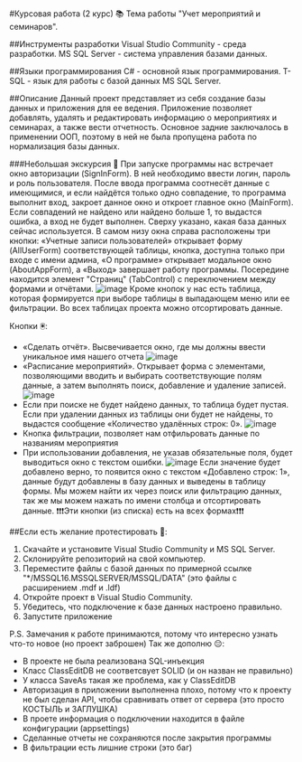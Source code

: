 #Курсовая работа (2 курс) 📚
Тема работы "Учет мероприятий и семинаров".


##Инструменты разработки
Visual Studio Community - среда разработки.
MS SQL Server - система управления базами данных.


##Языки программирования
C# - основной язык программирования.
T-SQL - язык для работы с базой данных MS SQL Server.


##Описание
Данный проект представляет из себя создание базы данных и приложения для ее ведения. Приложение позволяет добавлять, удалять и редактировать информацию о мероприятиях и семинарах, а также вести отчетность. Основное задние заключалось в применении ООП, поэтому в ней не была пропущена работа по нормализация базы данных.

###Небольшая экскурсия 📝
При запуске программы нас встречает окно авторизации (SignInForm). В ней необходимо ввести логин, пароль и роль пользователя. После ввода программа соотнесёт данные с имеющимися, и если найдётся только одно совпадение, то программа выполнит вход, закроет данное окно и откроет главное окно (MainForm). Если совпадений не найдено или найдено больше 1, то выдастся ошибка, а вход не будет выполнен.
Сверху указано, какая база данных сейчас используется. В самом низу окна справа расположены три кнопки: «Учетные записи пользователей» открывает форму (AllUserForm) соответствующей таблицы, кнопка, доступна только при входе с имени админа, «О программе» открывает модальное окно (AboutAppForm), а «Выход» завершает работу программы.
Посередине находится элемент "Страниц" (TabControl) с переключением между формами и отчётами. 
![image](https://github.com/1FADGER1/CW-database-program/assets/68035027/5ac259d8-2938-497d-8e1b-2f6c71cca8b6)
Кроме кнопок у нас есть таблица, которая формируется при выборе таблицы в выпадающем меню или ее фильтрации. Во всех таблицах проекта можно отсортировать данные.

Кнопки 🖲️:
- «Сделать отчёт». Высвечивается окно, где мы должны ввести уникальное имя нашего отчета
![image](https://github.com/1FADGER1/CW-database-program/assets/68035027/8f75233d-336b-4a77-bd3e-e536b4bd793c)
- «Расписание мероприятий». Открывает форма с элементами, позволяющими вводить и выбирать соответствующие полям данные, а затем выполнять поиск, добавление и удаление записей.
![image](https://github.com/1FADGER1/CW-database-program/assets/68035027/645e4e95-a5a6-4136-82ae-cbcbeb2bd2fe)
- Если при поиске не будет найдено данных, то таблица будет пустая. Если при удалении данных из таблицы они будет не найдены, то выдастся сообщение «Количество удалённых строк: 0».
![image](https://github.com/1FADGER1/CW-database-program/assets/68035027/ffed11fe-938a-4bc8-b52f-ebda3936afe5)
- Кнопка фильтрации, позволяет нам отфильровать данные по названиям мероприятия
- При использовании добавления, не указав обязательные поля, будет выводиться окно с текстом ошибки.
![image](https://github.com/1FADGER1/CW-database-program/assets/68035027/34da85f9-2935-43cc-9aa1-cd0b1f520043)
Если значение будет добавлено верно, то появится окно с текстом «Добавлено строк: 1», данные будут добавлены в базу данных и выведены в таблицу формы. Мы можем найти их через поиск или фильтрацию данных, так же мы можем нажать по имени столбца и отсортировать данные.
❗❗❗Эти кнопки (из списка) есть на всех формах❗❗❗


##Если есть желание протестировать 🤔:
1. Скачайте и установите Visual Studio Community и MS SQL Server.
2. Склонируйте репозиторий на свой компьютер.
3. Переместите файлы с базой данных по примерной ссылке "*/MSSQL16.MSSQLSERVER/MSSQL/DATA" (это файлы с расширением .mdf и .ldf)
4. Откройте проект в Visual Studio Community.
5. Убедитесь, что подключение к базе данных настроено правильно.
6. Запустите приложение


P.S. Замечания к работе принимаются, потому что интересно узнать что-то новое (но проект заброшен)
Так же дополню 😔:
- В проекте не была реализована SQL-инъекция
- Класс ClassEditDB не соответсвует SOLID (и он назван не правильно)
- У класса SaveAs такая же проблема, как у ClassEditDB
- Авторизация в приложении выполненна плохо, потому что к проекту не был сделан API, чтобы сравнивать ответ от сервера (это просто КОСТЫЛЬ и ЗАГЛУШКА)
- В проете информация о подключении находится в файле конфигурации (appsettings)
- Сделанные отчеты не сохраняются после закрытия программы
- В фильтрации есть лишние строки (это баг)
